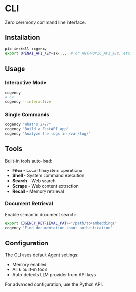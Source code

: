 # CLI

Zero ceremony command line interface.

## Installation

```bash
pip install cogency
export OPENAI_API_KEY=sk-...  # or ANTHROPIC_API_KEY, etc.
```

## Usage

### Interactive Mode
```bash
cogency
# or
cogency --interactive
```

### Single Commands  
```bash
cogency "What's 2+2?"
cogency "Build a FastAPI app"
cogency "Analyze the logs in /var/log/"
```

## Tools

Built-in tools auto-load:
- **Files** - Local filesystem operations
- **Shell** - System command execution  
- **Search** - Web search
- **Scrape** - Web content extraction
- **Recall** - Memory retrieval

### Document Retrieval
Enable semantic document search:
```bash
export COGENCY_RETRIEVAL_PATH="/path/to/embeddings"
cogency "Find documentation about authentication"
```

## Configuration

The CLI uses default Agent settings:
- Memory enabled
- All 6 built-in tools  
- Auto-detects LLM provider from API keys

For advanced configuration, use the Python API.